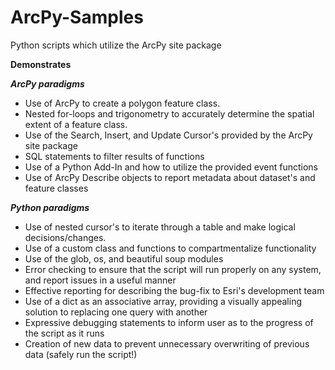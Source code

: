 # ArcPy-Samples
Python scripts which utilize the ArcPy site package

**Demonstrates**

***ArcPy paradigms***
* Use of ArcPy to create a polygon feature class.
* Nested for-loops and trigonometry to accurately determine the spatial extent of a feature class.
* Use of the Search, Insert, and Update Cursor's provided by the ArcPy site package
* SQL statements to filter results of functions
* Use of a Python Add-In and how to utilize the provided event functions
* Use of ArcPy Describe objects to report metadata about dataset's and feature classes


***Python paradigms***
* Use of nested cursor's to iterate through a table and make logical decisions/changes.
* Use of a custom class and functions to compartmentalize functionality
* Use of the glob, os, and beautiful soup modules
* Error checking to ensure that the script will run properly on any system, and report issues in a useful manner
* Effective reporting for describing the bug-fix to Esri's development team
* Use of a dict as an associative array, providing a visually appealing solution to replacing one query with another
* Expressive debugging statements to inform user as to the progress of the script as it runs
* Creation of new data to prevent unnecessary overwriting of previous data (safely run the script!)
